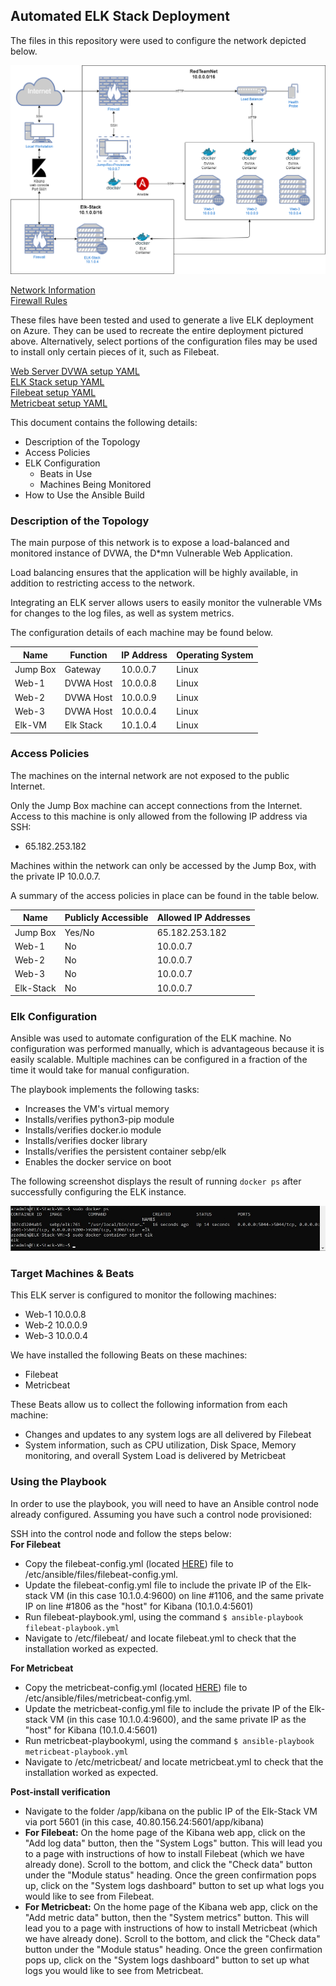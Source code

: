 ## Automated ELK Stack Deployment

The files in this repository were used to configure the network depicted below.

![Network Diagram](Images/Network_Diagram.png)  

[Network Information](Images/NetworkValues.md)  
[Firewall Rules](Images/FirewallRules.md)  

These files have been tested and used to generate a live ELK deployment on Azure. They can be used to recreate the entire deployment pictured above.
Alternatively, select portions of the configuration files may be used to install only certain pieces of it, such as Filebeat.

[Web Server DVWA setup YAML](Scripts/configure-webserver.yml)  
[ELK Stack setup YAML](Scripts/install-elk.yml)  
[Filebeat setup YAML](Scripts/filebeat-playbook.yml)  
[Metricbeat setup YAML](Scripts/metricbeat-playbook.yml)  

This document contains the following details:
- Description of the Topology
- Access Policies
- ELK Configuration
  - Beats in Use
  - Machines Being Monitored
- How to Use the Ansible Build


### Description of the Topology

The main purpose of this network is to expose a load-balanced and monitored instance of DVWA, the D*mn Vulnerable Web Application.

Load balancing ensures that the application will be highly available, in addition to restricting access to the network.

Integrating an ELK server allows users to easily monitor the vulnerable VMs for changes to the log files, as well as system metrics.

The configuration details of each machine may be found below.

| Name     | Function | IP Address | Operating System |
|----------|----------|------------|------------------|
| Jump Box | Gateway  | 10.0.0.7   | Linux            |
| Web-1    | DVWA Host | 10.0.0.8 | Linux             |
| Web-2    | DVWA Host | 10.0.0.9 | Linux             |
| Web-3    | DVWA Host | 10.0.0.4 | Linux             |
| Elk-VM   | Elk Stack | 10.1.0.4 | Linux             |

### Access Policies

The machines on the internal network are not exposed to the public Internet. 

Only the Jump Box machine can accept connections from the Internet. Access to this machine is only allowed from the following IP address via SSH:  
- 65.182.253.182

Machines within the network can only be accessed by the Jump Box, with the private IP 10.0.0.7.

A summary of the access policies in place can be found in the table below.

| Name     | Publicly Accessible | Allowed IP Addresses |
|----------|---------------------|----------------------|
| Jump Box | Yes/No              | 65.182.253.182    |
| Web-1 | No | 10.0.0.7 |
| Web-2 | No | 10.0.0.7 |
| Web-3 | No | 10.0.0.7 | 
| Elk-Stack | No | 10.0.0.7 | 

### Elk Configuration

Ansible was used to automate configuration of the ELK machine. No configuration was performed manually, which is advantageous because it is easily scalable.  Multiple machines can be configured in a fraction of the time it would take for manual configuration.

The playbook implements the following tasks:
- Increases the VM's virtual memory
- Installs/verifies python3-pip module
- Installs/verifies docker.io module
- Installs/verifies docker library
- Installs/verifies the persistent container sebp/elk
- Enables the docker service on boot

The following screenshot displays the result of running `docker ps` after successfully configuring the ELK instance.

!["$docker ps" output](Images/docker_ps.jpg)

### Target Machines & Beats
This ELK server is configured to monitor the following machines:
- Web-1 10.0.0.8  
- Web-2 10.0.0.9  
- Web-3 10.0.0.4  

We have installed the following Beats on these machines:
- Filebeat  
- Metricbeat  

These Beats allow us to collect the following information from each machine:
- Changes and updates to any system logs are all delivered by Filebeat
- System information, such as CPU utilization, Disk Space, Memory monitoring, and overall System Load is delivered by Metricbeat

### Using the Playbook
In order to use the playbook, you will need to have an Ansible control node already configured. Assuming you have such a control node provisioned: 

SSH into the control node and follow the steps below:  
**For Filebeat**  
- Copy the filebeat-config.yml (located [HERE](https://gist.githubusercontent.com/slape/5cc350109583af6cbe577bbcc0710c93/raw/eca603b72586fbe148c11f9c87bf96a63cb25760/Filebeat)) file to /etc/ansible/files/filebeat-config.yml.
- Update the filebeat-config.yml file to include the private IP of the Elk-stack VM (in this case 10.1.0.4:9600) on line #1106, and the same private IP on line #1806 as the "host" for Kibana (10.1.0.4:5601)
- Run filebeat-playbook.yml, using the command `$ ansible-playbook filebeat-playbook.yml`  
- Navigate to /etc/filebeat/ and locate filebeat.yml to check that the installation worked as expected.  
  
**For Metricbeat**  
- Copy the metricbeat-config.yml (located [HERE](https://gist.githubusercontent.com/slape/58541585cc1886d2e26cd8be557ce04c/raw/0ce2c7e744c54513616966affb5e9d96f5e12f73/metricbeat)) file to /etc/ansible/files/metricbeat-config.yml.
- Update the metricbeat-config.yml file to include the private IP of the Elk-stack VM (in this case 10.1.0.4:9600), and the same private IP as the "host" for Kibana (10.1.0.4:5601)
- Run metricbeat-playbookyml, using the command `$ ansible-playbook metricbeat-playbook.yml`
- Navigate to /etc/metricbeat/ and locate metricbeat.yml to check that the installation worked as expected.  
  
**Post-install verification**  
- Navigate to the folder /app/kibana on the public IP of the Elk-Stack VM via port 5601 (in this case, 40.80.156.24:5601/app/kibana)
- **For Filebeat:** On the home page of the Kibana web app, click on the "Add log data" button, then the "System Logs" button.  This will lead you to a page with instructions of how to install Filebeat (which we have already done).  Scroll to the bottom, and click the "Check data" button under the "Module status" heading.  Once the green confirmation pops up, click on the "System logs dashboard" button to set up what logs you would like to see from Filebeat.  
- **For Metricbeat:**  On the home page of the Kibana web app, click on the "Add metric data" button, then the "System metrics" button.  This will lead you to a page with instructions of how to install Metricbeat (which we have already done).  Scroll to the bottom, and click the "Check data" button under the "Module status" heading.  Once the green confirmation pops up, click on the "System logs dashboard" button to set up what logs you would like to see from Metricbeat.
